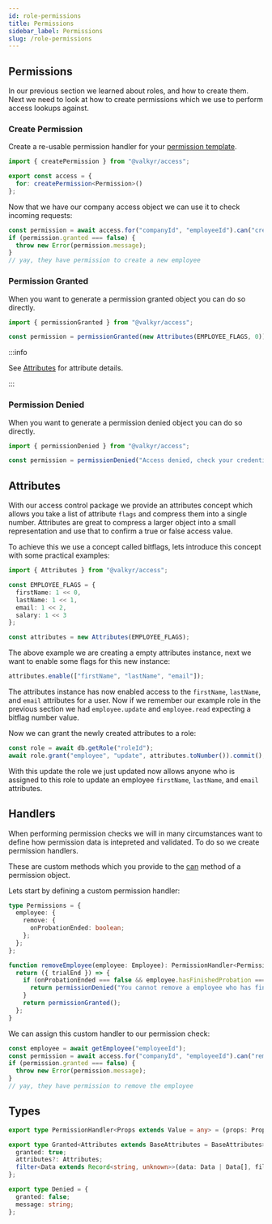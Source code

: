 ```yaml
---
id: role-permissions
title: Permissions
sidebar_label: Permissions
slug: /role-permissions
---
```


## Permissions

In our previous section we learned about roles, and how to create them. Next we need to look at how to create permissions which we use to perform access lookups against.

### Create Permission

Create a re-usable permission handler for your [permission template](roles-overview#permission-template).

```ts title="createPermission(): Function"
import { createPermission } from "@valkyr/access";

export const access = {
  for: createPermission<Permission>()
};
```

Now that we have our company access object we can use it to check incoming requests:

```ts
const permission = await access.for("companyId", "employeeId").can("create", "employee");
if (permission.granted === false) {
  throw new Error(permission.message);
}
// yay, they have permission to create a new employee
```

### Permission Granted

When you want to generate a permission granted object you can do so directly.

```ts title="permissionGranted(attributes?: Attributes): Granted"
import { permissionGranted } from "@valkyr/access";

const permission = permissionGranted(new Attributes(EMPLOYEE_FLAGS, 0));
```

:::info

See [Attributes](#attributes) for attribute details.

:::

### Permission Denied

When you want to generate a permission denied object you can do so directly.

```ts title="permissionGranted(message?: string): Denied"
import { permissionDenied } from "@valkyr/access";

const permission = permissionDenied("Access denied, check your credentials!");
```

## Attributes

With our access control package we provide an attributes concept which allows you take a list of attribute `flags` and compress them into a single number. Attributes are great to compress a larger object into a small representation and use that to confirm a true or false access value.

To achieve this we use a concept called bitflags, lets introduce this concept with some practical examples:

```ts
import { Attributes } from "@valkyr/access";

const EMPLOYEE_FLAGS = {
  firstName: 1 << 0,
  lastName: 1 << 1,
  email: 1 << 2,
  salary: 1 << 3
};

const attributes = new Attributes(EMPLOYEE_FLAGS);
```

The above example we are creating a empty attributes instance, next we want to enable some flags for this new instance:

```ts
attributes.enable(["firstName", "lastName", "email"]);
```

The attributes instance has now enabled access to the `firstName`, `lastName`, and `email` attributes for a user. Now if we remember our example role in the previous section we had `employee.update` and `employee.read` expecting a bitflag number value.

Now we can grant the newly created attributes to a role:

```ts
const role = await db.getRole("roleId");
await role.grant("employee", "update", attributes.toNumber()).commit();
```

With this update the role we just updated now allows anyone who is assigned to this role to update an employee `firstName`, `lastName`, and `email` attributes.

## Handlers

When performing permission checks we will in many circumstances want to define how permission data is intepreted and validated. To do so we create permission handlers.

These are custom methods which you provide to the [can](#can) method of a permission object.

Lets start by defining a custom permission handler:

```ts title="Permission Template"
type Permissions = {
  employee: {
    remove: {
      onProbationEnded: boolean;
    };
  };
};
```

```ts
function removeEmployee(employee: Employee): PermissionHandler<Permissions["employee"]["remove"]> {
  return ({ trialEnd }) => {
    if (onProbationEnded === false && employee.hasFinishedProbation === true) {
      return permissionDenied("You cannot remove a employee who has finished their probation period.");
    }
    return permissionGranted();
  };
}
```

We can assign this custom handler to our permission check:

```ts
const employee = await getEmployee("employeeId");
const permission = await access.for("companyId", "employeeId").can("remove", "employee", removeEmployee(employee));
if (permission.granted === false) {
  throw new Error(permission.message);
}
// yay, they have permission to remove the employee
```

## Types

```ts
export type PermissionHandler<Props extends Value = any> = (props: Props) => Granted | Denied;

export type Granted<Attributes extends BaseAttributes = BaseAttributes> = {
  granted: true;
  attributes?: Attributes;
  filter<Data extends Record<string, unknown>>(data: Data | Data[], filter?: string): Partial<Data> | Partial<Data>[];
};

export type Denied = {
  granted: false;
  message: string;
};
```
